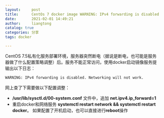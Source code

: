 ```yaml
---
layout:     post
title:      CentOs 7 docker image WARNING: IPv4 forwarding is disabled. Networking will not work. 
date:       2021-02-01 14:49:21
author:     liangtong
catalog: true
categories: 分享
tags: docker

---
```




CentOS 7.5私有化服务部署环境，服务器突然断电（据说是断电，也可能是服务器做了什么配置策略调整）后。服务不能正常访问，使用docker启动镜像服务提输出以下日志：

```bash
WARNING: IPv4 forwarding is disabled. Networking will not work.
```

网上查了下需要做以下配置调整：

+ **/usr/lib/sysctl.d/00-system.conf** 文件中，追加 **net.ipv4.ip_forward=1**
+ 重启docker和网络服务 **systemctl restart network && systemctl restart docker**。 如果配置了开机启动，也可以直接进行**reboot**操作











